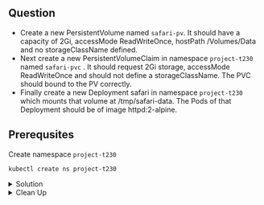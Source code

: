 ## Question

- Create a new PersistentVolume named `safari-pv`. It should have a capacity of 2Gi, accessMode ReadWriteOnce, hostPath /Volumes/Data and no storageClassName defined.
- Next create a new PersistentVolumeClaim in namespace `project-t230` named `safari-pvc` . It should request 2Gi storage, accessMode ReadWriteOnce and should not define a storageClassName. The PVC should bound to the PV correctly.
- Finally create a new Deployment safari in namespace `project-t230` which mounts that volume at /tmp/safari-data. The Pods of that Deployment should be of image httpd:2-alpine.

## Prerequsites

Create namespace `project-t230`

```
kubectl create ns project-t230
```

<details>
<summary> Solution</summary>
During the exam, you are allowed to refer to the Kubernetes documentation. Locate an example of a PersistentVolume in the documentation and modify it.

```
apiVersion: v1
kind: PersistentVolume
metadata:
  name: safari-pv
spec:
  capacity:
    storage: 2Gi
  accessModes:
    - ReadWriteOnce
  hostPath:
    path: "/Volumes/Data"
```

Locate an example of a PersistentVolumeClaim in the documentation and modify it

```
apiVersion: v1
kind: PersistentVolumeClaim
metadata:
  name: safari-pvc
  namespace: project-t230
spec:
  accessModes:
    - ReadWriteOnce
  resources:
    requests:
      storage: 2Gi
```

Create a deployment and modify it based on the requirements. 

```
kubectl create deployment safari --image=httpd:2-alpine --dry-run=client -o yaml > deployment-safari.yaml 
```

```
apiVersion: apps/v1
kind: Deployment
metadata:
  creationTimestamp: null
  labels:
    app: safari
  name: safari
  namespace: project-t230
spec:
  replicas: 1
  selector:
    matchLabels:
      app: safari
  strategy: {}
  template:
    metadata:
      creationTimestamp: null
      labels:
        app: safari
    spec:
      containers:
      - image: httpd:2-alpine
        name: httpd
        resources: {}
status: {}
```

Modified version

```
apiVersion: apps/v1
kind: Deployment
metadata:
  creationTimestamp: null
  labels:
    app: safari
  name: safari
  namespace: project-t230
spec:
  replicas: 1
  selector:
    matchLabels:
      app: safari
  strategy: {}
  template:
    metadata:
      creationTimestamp: null
      labels:
        app: safari
    spec:
      containers:
      - image: httpd:2-alpine
        name: httpd
        resources: {}
        volumeMounts:
        - mountPath: /tmp/safari-data
          name: data
      volumes:
      - name: data
        persistentVolumeClaim:
          claimName: safari-pvc
```  
</details>

<details>
<summary> Clean Up</summary>

```
kubectl -n project-t230 delete deployment safari
kubectl -n project-t230 delete pvc safari-pvc
kubectl delete pv safari-pv
```